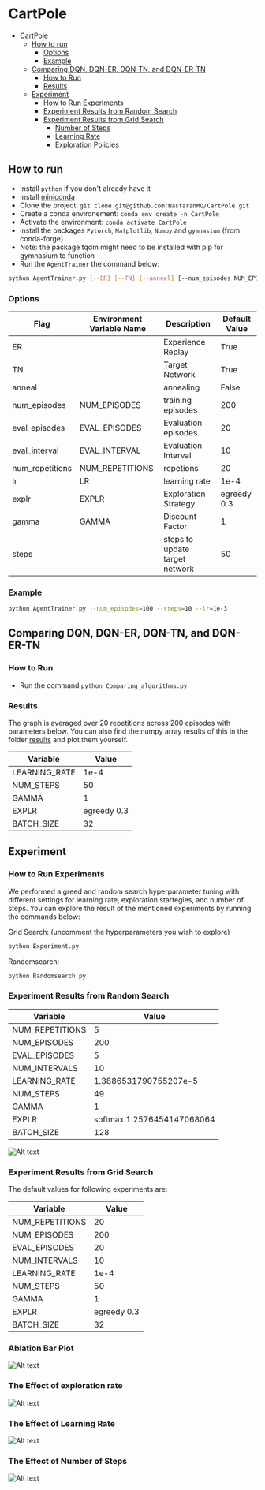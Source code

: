 # CartPole

- [CartPole](#cartpole)
  - [How to run](#how-to-run)
    - [Options](#options)
    - [Example](#example)
  - [Comparing DQN, DQN-ER, DQN-TN, and DQN-ER-TN](#comparing-dqn-dqn-er-dqn-tn-and-dqn-er-tn)
    - [How to Run](#how-to-run-1)
    - [Results](#results)
  - [Experiment](#experiment)
    - [How to Run Experiments](#how-to-run-experiments)
    - [Experiment Results from Random Search](#experiment-results-from-random-search)
    - [Experiment Results from Grid Search](#experiment-results-from-grid-search)
      - [Number of Steps](#number-of-steps)
      - [Learning Rate](#learning-rate)
      - [Exploration Policies](#exploration-policies)

## How to run

- Install `python` if you don't already have it
- Install [miniconda](https://docs.anaconda.com/free/miniconda/miniconda-install/)
- Clone the project: `git clone git@github.com:NastaranMO/CartPole.git`
- Create a conda environement: `conda env create -n CartPole`
- Activate the environment: `conda activate CartPole`
- install the packages `Pytorch`, `Matplotlib`, `Numpy` and `gymnasium` (from conda-forge)
- Note: the package tqdm might need to be installed with pip for gymnasium to function
- Run the `AgentTrainer` the command below:

```bash
python AgentTrainer.py [--ER] [--TN] [--anneal] [--num_episodes NUM_EPISODES] [--eval_episodes EVAL_EPISODES] [--eval_interval EVAL_INTERVAL] [--num_repetitions NUM_REPETITIONS] [--lr LR] [--explr EXPLR] [--gamma GAMMA]
```

### Options

| Flag            | Environment Variable Name | Description                    | Default Value |
| --------------- | ------------------------- | ------------------------------ | ------------- |
| ER              |                           | Experience Replay              | True          |
| TN              |                           | Target Network                 | True          |
| anneal          |                           | annealing                      | False         |
| num_episodes    | NUM_EPISODES              | training episodes              | 200           |
| eval_episodes   | EVAL_EPISODES             | Evaluation episodes            | 20            |
| eval_interval   | EVAL_INTERVAL             | Evaluation Interval            | 10            |
| num_repetitions | NUM_REPETITIONS           | repetions                      | 20            |
| lr              | LR                        | learning rate                  | 1e-4          |
| explr           | EXPLR                     | Exploration Strategy           | egreedy 0.3   |
| gamma           | GAMMA                     | Discount Factor                | 1             |
| steps           |                           | steps to update target network | 50            |

### Example

```bash
python AgentTrainer.py --num_episodes=100 --steps=10 --lr=1e-3
```

## Comparing DQN, DQN-ER, DQN-TN, and DQN-ER-TN

### How to Run

- Run the command `python Comparing_algorithms.py`

### Results

The graph is averaged over 20 repetitions across 200 episodes with parameters below. You can also find the numpy array results of this in the folder [results](https://github.com/NastaranMO/CartPole/tree/main/results) and plot them yourself.

| Variable      | Value       |
| ------------- | ----------- |
| LEARNING_RATE | 1e-4        |
| NUM_STEPS     | 50          |
| GAMMA         | 1           |
| EXPLR         | egreedy 0.3 |
| BATCH_SIZE    | 32          |


## Experiment

### How to Run Experiments

We performed a greed and random search hyperparameter tuning with different settings for learning rate, exploration startegies, and number of steps. You can explore the result of the mentioned experiments by running the commands below:

Grid Search: (uncomment the hyperparameters you wish to explore)
```bash
python Experiment.py
```

Randomsearch: 
```bash
python Randomsearch.py
```

### Experiment Results from Random Search

| Variable        | Value                      |
| --------------- | -------------------------- |
| NUM_REPETITIONS | 5                          |
| NUM_EPISODES    | 200                        |
| EVAL_EPISODES   | 5                          |
| NUM_INTERVALS   | 10                         |
| LEARNING_RATE   | 1.3886531790755207e-5      |
| NUM_STEPS       | 49                         |
| GAMMA           | 1                          |
| EXPLR           | softmax 1.2576454147068064 |
| BATCH_SIZE      | 128                        |

![Alt text](random-search-results.png)

### Experiment Results from Grid Search

The default values for following experiments are:

| Variable        | Value       |
| --------------- | ----------- |
| NUM_REPETITIONS | 20          |
| NUM_EPISODES    | 200         |
| EVAL_EPISODES   | 20          |
| NUM_INTERVALS   | 10          |
| LEARNING_RATE   | 1e-4        |
| NUM_STEPS       | 50          |
| GAMMA           | 1           |
| EXPLR           | egreedy 0.3 |
| BATCH_SIZE      | 32          |

### Ablation Bar Plot
![Alt text](Ablation_barplot.png)

### The Effect of exploration rate
![Alt text](exploration.png)

### The Effect of Learning Rate
![Alt text](learning-rate.png)

### The Effect of Number of Steps
![Alt text](num-steps.png)

